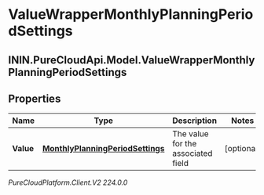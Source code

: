 # ValueWrapperMonthlyPlanningPeriodSettings

## ININ.PureCloudApi.Model.ValueWrapperMonthlyPlanningPeriodSettings

## Properties

|Name | Type | Description | Notes|
|------------ | ------------- | ------------- | -------------|
| **Value** | [**MonthlyPlanningPeriodSettings**](MonthlyPlanningPeriodSettings) | The value for the associated field | [optional] |



_PureCloudPlatform.Client.V2 224.0.0_
